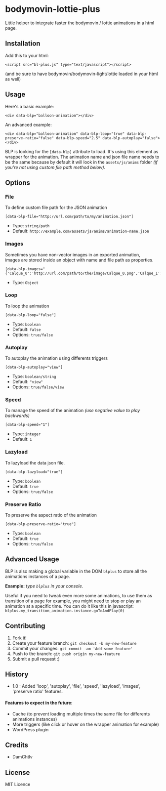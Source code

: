 # bodymovin-lottie-plus

Little helper to integrate faster the bodymovin / lottie animations in a html page.

## Installation
Add this to your html:

```
<script src="bl-plus.js" type="text/javascript"></script>
```

(and be sure to have bodymovin/bodymovin-light/lottie loaded in your html as well)
## Usage
Here's a basic example:

```
<div data-blp="balloon-animation"></div>
```

An advanced example:

```
<div data-blp="balloon-animation" data-blp-loop="true" data-blp-preserve-ratio="false" data-blp-speed="2.5" data-blp-autoplay="false"></div>
```

BLP is looking for the `[data-blp]` attribute to load. 
It's using this element as wrapper for the animation.
The animation name and json file name needs to be the same because
by default it will look in the `assets/js/anims` folder
*(if you're not using custom file path method below).*

## Options

### **File**
To define custom file path for the JSON animation  
```
[data-blp-file="http://url.com/path/to/my/animation.json"]
```
- Type: `string/path`
- Default: `http://example.com/assets/js/anims/animation-name.json`

### **Images**
Sometimes you have non-vector images in an exported animation,  
images are stored inside an object with name and file path as properties.  
```
[data-blp-images="{'Calque_0':'http://url.com/path/to/the/image/Calque_0.png','Calque_1':'http://url.com/path/to/the/image/Calque_1.png'}"]
```
- Type: `Object`

### **Loop**
To loop the animation  
```
[data-blp-loop="false"]
```
- Type: `boolean`
- Default: `false`  
- Options: `true/false`  

### **Autoplay**  
To autoplay the animation using differents triggers  
```
[data-blp-autoplay="view"]
```
- Type: `boolean/string`
- Default: `"view"`
- Options: `true/false/view`  

### **Speed**  
To manage the speed of the animation *(use negative value to play backwards)*  
```
[data-blp-speed="1"]
```
- Type: `integer`
- Default: `1`

### **Lazyload**
To lazyload the data json file.  
```
[data-blp-lazyload="true"]
```
- Type: `boolean`
- Default: `true`  
- Options: `true/false` 

### **Preserve Ratio**
To preserve the aspect ratio of the animation  
```
[data-blp-preserve-ratio="true"]
```
- Type: `boolean`
- Default: `true`  
- Options: `true/false` 

## Advanced Usage
BLP is also making a global variable in the DOM `blplus` to store all the animations instances of a page.  

**Example:** *type `blplus` in your console.*  

Useful if you need to tweak even more some animations, to use them as transition of a page for example, you might need to stop or play an animation at a specific time.
You can do it like this in javascript:  
`blplus.my_transition_animation.instance.goToAndPlay(0)`

## Contributing
1. Fork it!
2. Create your feature branch: `git checkout -b my-new-feature`
3. Commit your changes: `git commit -am 'Add some feature'`
4. Push to the branch: `git push origin my-new-feature`
5. Submit a pull request :)
## History
- 1.0 : Added 'loop', 'autoplay', 'file', 'speed', 'lazyload', 'images', 'preserve ratio' features.
#### Features to expect in the future:
- Cache (to prevent loading multiple times the same file for differents animations instances)
- More triggers (like click or hover on the wrapper animation for example)
- WordPress plugin
## Credits
- DamChtlv
## License
MIT Licence